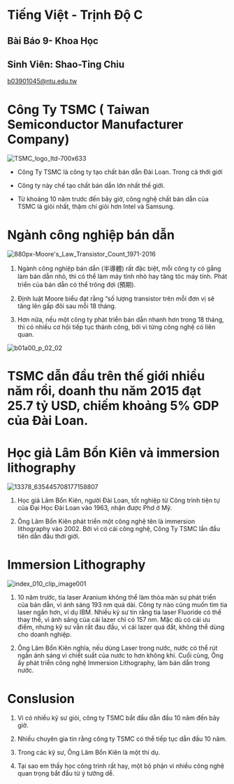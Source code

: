 # Tiếng Việt - Trịnh Độ C
## Bài Báo 9- Khoa Học
## Sinh Viên: Shao-Ting Chiu
b03901045@ntu.edu.tw


# Công Ty TSMC ( Taiwan Semiconductor Manufacturer Company)
![TSMC_logo_ltd-700x633](https://i.imgur.com/ntJOck9.png)

* Công Ty TSMC là công ty tạo chất bán dẫn Đài Loan. Trong cả thới giới

* Công ty này chế tạo chất bán dẫn lớn nhất thế giới.

* Từ khoảng 10 năm trước đến bây giờ, công nghệ chất bán dẫn của TSMC là giỏi nhất, thậm chí giỏi hơn Intel và Samsung. 

# Ngành công nghiệp bán dẫn

![880px-Moore's_Law_Transistor_Count_1971-2016](https://i.imgur.com/M1kshG6.png)

1. Ngành công nghiệp bán dẫn (半導體) rất đặc biệt, mỗi công ty có gắng làm bán dẫn nhỏ, thì có thể làm máy tính nhỏ hay tăng tôc máy tính. Phát triển của bán dẫn có thể trông đợi (預期). 

2. Định luật Moore biểu đạt rằng “số lượng transistor trên mỗi đơn vị  sẽ tăng lên gấp đôi sau mỗi 18 tháng. 

3. Hơn nữa, nếu một công ty phát triển bán dẫn nhanh hơn trong 18 tháng, thì có nhiều cơ hội tiếp tục thành công, bởi vì từng công nghệ có liên quan.

![b01a00_p_02_02](https://i.imgur.com/5TGwlhh.jpg)

# TSMC dẫn đầu trên thế giới nhiều năm rồi, doanh thu năm 2015 đạt 25.7 tỷ USD, chiếm khoảng 5% GDP của Đài Loan.

# Học giả Lâm Bổn Kiên và immersion lithography

![13378_635445708177158807](http://www.cdn.org.tw/_Resource/Upload/Media/13378_635445708177158807.jpg)

1. Học giả Lâm Bổn Kiên, người Đài Loan, tốt nghiệp từ Công trình tiện tự của Đại Học Đài Loan vào 1963, nhận được Phd ở Mỹ.

2. Ông Lâm Bổn Kiên phát triển một công nghệ tên là immersion lithography vào 2002. Bởi vì có cái công nghệ, Công Ty TSMC lần đầu tiên dẫn đầu thới giới.

# Immersion Lithography

![index_010_clip_image001](https://i.imgur.com/VmZ5t6w.jpg)

1. 10 năm trước, tia laser Aranium không thể làm thỏa mản sự phát triển của bán dẫn, vì ánh sáng 193 nm quá dài. Công ty nào cũng muốn tìm tia laser ngắn hơn, ví dụ IBM. Nhiều kỷ sư tin rằng tia laser Fluoride có thể thay thế, vì ánh sáng của cái lazer chỉ có 157 nm. Mặc dù có cái ưu điểm, nhưng kỹ sư vẫn rất đau đầu, vì cái lazer quá đắt, không thể dùng cho doanh nghiệp. 

2. Ông Lâm Bổn Kiên nghĩa, nếu dùng Laser trong nước, nước có thể rút ngắn ánh sáng vì chiết suất của nước to hơn không khí. Cuối cùng, Ông ấy phát triển công nghệ Immersion Lithography, làm bán dẫn trong nước. 

# Conslusion

1. Vì có nhiều kỹ sư giỏi, công ty TSMC bắt đầu dẫn đầu 10 năm đến bây giờ. 

2. Nhiều chuyên gia tin rằng công ty TSMC có thể tiếp tục dẫn đầu 10 năm.

4. Trong các kỹ sư, Ông Lâm Bổn Kiên là một thí dụ. 

5. Tại sao em thấy học công trình rất hay, một bộ phận vì nhiều công nghệ quan trọng  bắt đầu từ ý tưởng dễ.  
